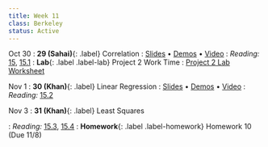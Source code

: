 ```yaml
---
title: Week 11
class: Berkeley
status: Active
---
```


Oct 30
: **29 (Sahai)**{: .label} Correlation
  : [Slides](https://docs.google.com/presentation/d/1oKzziuyDXis1eTdmsN8m5t2BHwfsUGRWc5iqeOcc-mM/edit?usp=sharing) &#8226; [Demos](https://data8.datahub.berkeley.edu/hub/user-redirect/git-pull?repo=https%3A%2F%2Fgithub.com%2Fdata-8%2Fmaterials-fa23&urlpath=tree%2Fmaterials-fa23%2Flec%2Flec29%2Flec29.ipynb&branch=main) &#8226; [Video](https://bcourses.berkeley.edu/courses/1528314/external_tools/78985)
: *Reading:* [15](https://inferentialthinking.com/chapters/15/Prediction.html), [15.1](https://inferentialthinking.com/chapters/15/1/Correlation.html)
: **Lab**{: .label .label-lab} Project 2 Work Time
  : [Project 2 Lab Worksheet](https://drive.google.com/file/d/13E60jJT0f4L5P9lL0Xb1sGZZHYHQAlgI/view?usp=drive_link)

Nov 1
: **30 (Khan)**{: .label} Linear Regression
  : [Slides](https://docs.google.com/presentation/d/10XQ4E_7tS4MPB3JFOJgoWiLfouA4I-5WaRTwDfcw9bI/edit?usp=sharing) &#8226; [Demos](https://data8.datahub.berkeley.edu/hub/user-redirect/git-pull?repo=https%3A%2F%2Fgithub.com%2Fdata-8%2Fmaterials-fa23&urlpath=tree%2Fmaterials-fa23%2Flec%2Flec30%2Flec30.ipynb&branch=main) &#8226; [Video](https://bcourses.berkeley.edu/courses/1528314/external_tools/78985)
: *Reading:* [15.2](https://inferentialthinking.com/chapters/15/2/Regression_Line.html)

Nov 3
: **31 (Khan)**{: .label} Least Squares
  <!-- : [Slides]() &#8226; [Demos]()-->
   <!-- &#8226; [Video](https://bcourses.berkeley.edu/courses/1528314/external_tools/78985) -->
: *Reading:* [15.3](https://inferentialthinking.com/chapters/15/3/Method_of_Least_Squares.html), [15.4](https://inferentialthinking.com/chapters/15/4/Least_Squares_Regression.html)
: **Homework**{: .label .label-homework} Homework 10 (Due 11/8)
